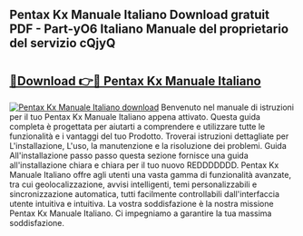 ## Pentax Kx Manuale Italiano Download gratuit PDF - Part-yO6 Italiano Manuale del proprietario del servizio cQjyQ

# <h2><a href="http://dfg6qq.blite.top/?on=Pentax+Kx+Manuale+Italiano">🔗Download 👉🔴 Pentax Kx Manuale Italiano</a></h2>

[![Pentax Kx Manuale Italiano download](https://i.imgur.com/lujVjoI.png)](http://dfg6qq.blite.top/?on=Pentax+Kx+Manuale+Italiano)
Benvenuto nel manuale di istruzioni per il tuo Pentax Kx Manuale Italiano appena attivato. Questa guida completa è progettata per aiutarti a comprendere e utilizzare tutte le funzionalità e i vantaggi del tuo Prodotto. Troverai istruzioni dettagliate per L'installazione, L'uso, la manutenzione e la risoluzione dei problemi. Guida All'installazione passo passo questa sezione fornisce una guida all'installazione chiara e chiara per il tuo nuovo REDDDDDDD. Pentax Kx Manuale Italiano offre agli utenti una vasta gamma di funzionalità avanzate, tra cui geolocalizzazione, avvisi intelligenti, temi personalizzabili e sincronizzazione automatica, tutti facilmente controllabili dall'interfaccia utente intuitiva e intuitiva. La vostra soddisfazione è la nostra missione Pentax Kx Manuale Italiano. Ci impegniamo a garantire la tua massima soddisfazione.
